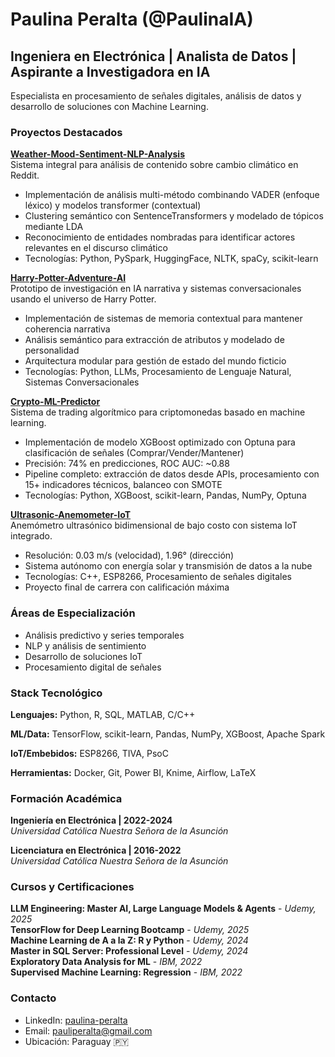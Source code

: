 # Paulina Peralta (@PaulinaIA)
## Ingeniera en Electrónica | Analista de Datos | Aspirante a Investigadora en IA

Especialista en procesamiento de señales digitales, análisis de datos y desarrollo de soluciones con Machine Learning.

### Proyectos Destacados

**[Weather-Mood-Sentiment-NLP-Analysis](https://github.com/PaulinaIA/Weather-Mood-Sentiment-NLP-Analysis)**  
Sistema integral para análisis de contenido sobre cambio climático en Reddit.
- Implementación de análisis multi-método combinando VADER (enfoque léxico) y modelos transformer (contextual)
- Clustering semántico con SentenceTransformers y modelado de tópicos mediante LDA
- Reconocimiento de entidades nombradas para identificar actores relevantes en el discurso climático
- Tecnologías: Python, PySpark, HuggingFace, NLTK, spaCy, scikit-learn

**[Harry-Potter-Adventure-AI](https://github.com/PaulinaIA/harry-potter-adventure)**  
Prototipo de investigación en IA narrativa y sistemas conversacionales usando el universo de Harry Potter.
- Implementación de sistemas de memoria contextual para mantener coherencia narrativa
- Análisis semántico para extracción de atributos y modelado de personalidad
- Arquitectura modular para gestión de estado del mundo ficticio
- Tecnologías: Python, LLMs, Procesamiento de Lenguaje Natural, Sistemas Conversacionales

**[Crypto-ML-Predictor](https://github.com/PaulinaIA/Crypto-ML-Predictor)**  
Sistema de trading algorítmico para criptomonedas basado en machine learning.
- Implementación de modelo XGBoost optimizado con Optuna para clasificación de señales (Comprar/Vender/Mantener)
- Precisión: 74% en predicciones, ROC AUC: ~0.88
- Pipeline completo: extracción de datos desde APIs, procesamiento con 15+ indicadores técnicos, balanceo con SMOTE
- Tecnologías: Python, XGBoost, scikit-learn, Pandas, NumPy, Optuna

**[Ultrasonic-Anemometer-IoT](https://github.com/PaulinaIA/Ultrasonic-Anemometer-IoT)**  
Anemómetro ultrasónico bidimensional de bajo costo con sistema IoT integrado.
- Resolución: 0.03 m/s (velocidad), 1.96° (dirección)
- Sistema autónomo con energía solar y transmisión de datos a la nube
- Tecnologías: C++, ESP8266, Procesamiento de señales digitales
- Proyecto final de carrera con calificación máxima

### Áreas de Especialización

- Análisis predictivo y series temporales
- NLP y análisis de sentimiento
- Desarrollo de soluciones IoT
- Procesamiento digital de señales

### Stack Tecnológico

**Lenguajes:**
Python, R, SQL, MATLAB, C/C++

**ML/Data:**
TensorFlow, scikit-learn, Pandas, NumPy, XGBoost, Apache Spark

**IoT/Embebidos:**
ESP8266, TIVA, PsoC

**Herramientas:**
Docker, Git, Power BI, Knime, Airflow, LaTeX

### Formación Académica

**Ingeniería en Electrónica | 2022-2024**  
*Universidad Católica Nuestra Señora de la Asunción*

**Licenciatura en Electrónica | 2016-2022**  
*Universidad Católica Nuestra Señora de la Asunción*

### Cursos y Certificaciones

**LLM Engineering: Master AI, Large Language Models & Agents** - *Udemy, 2025*  
**TensorFlow for Deep Learning Bootcamp** - *Udemy, 2025*  
**Machine Learning de A a la Z: R y Python** - *Udemy, 2024*  
**Master in SQL Server: Professional Level** - *Udemy, 2024*  
**Exploratory Data Analysis for ML** - *IBM, 2022*  
**Supervised Machine Learning: Regression** - *IBM, 2022*

### Contacto

- LinkedIn: [paulina-peralta](https://www.linkedin.com/in/paulina-peralta-916a46140/)
- Email: pauliperalta@gmail.com
- Ubicación: Paraguay 🇵🇾

